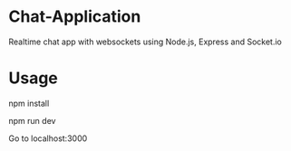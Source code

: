 # Chat-Application

Realtime chat app with websockets using Node.js, Express and Socket.io 


# Usage 
 npm install
 
 npm run dev
 
 Go to localhost:3000
